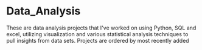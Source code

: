 # Data_Analysis
These are data analysis projects that I've worked on using Python, SQL and excel, utilizing visualization and various statistical analysis techniques to pull insights from data sets. Projects are ordered by most recently added
